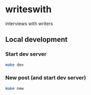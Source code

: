 # writeswith
interviews with writers

## Local development

### Start dev server
```bash
make dev
```

### New post (and start dev server)
```bash
make new
```